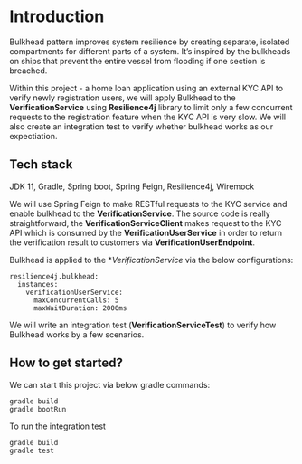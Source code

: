 # Introduction

Bulkhead pattern improves system resilience by creating separate, isolated compartments for different parts of a system. 
It’s inspired by the bulkheads on ships that prevent the entire vessel from flooding if one section is breached.

Within this project - a home loan application using an external KYC API to verify newly registration users, 
we will apply Bulkhead to the **VerificationService** using **Resilience4j** library to 
limit only a few concurrent requests to the registration feature when the KYC API is very slow. 
We will also create an integration test to verify whether bulkhead works as our expectiation.
  
## Tech stack

JDK 11, Gradle, Spring boot, Spring Feign, Resilience4j, Wiremock

We will use Spring Feign to make RESTful requests to the KYC service and enable bulkhead to the **VerificationService**. The source
code is really straightforward, the **VerificationServiceClient** makes request to the KYC API which is consumed by the
**VerificationUserService** in order to return the verification result to customers via **VerificationUserEndpoint**.

Bulkhead is applied to the **VerificationService* via the below configurations:
```shell
resilience4j.bulkhead:
  instances:
    verificationUserService:
      maxConcurrentCalls: 5
      maxWaitDuration: 2000ms
```
We will write an integration test (**VerificationServiceTest**) to verify how Bulkhead works by a few scenarios.

## How to get started?
We can start this project via below gradle commands:
```shell
gradle build
gradle bootRun
```
To run the integration test
```shell
gradle build
gradle test
```

